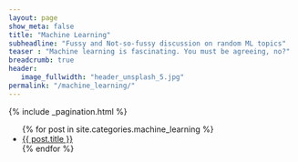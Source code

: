 ```yaml
---
layout: page
show_meta: false
title: "Machine Learning"
subheadline: "Fussy and Not-so-fussy discussion on random ML topics"
teaser : "Machine learning is fascinating. You must be agreeing, no?"
breadcrumb: true
header:
   image_fullwidth: "header_unsplash_5.jpg"
permalink: "/machine_learning/"
---
```

<div class="row">
	<div class="medium-8 columns t30">
		{% include _pagination.html %}
	</div><!-- /.medium-7.columns -->


</div>
<ul>
    {% for post in site.categories.machine_learning %}
    <li><a href="{{ site.url }}{{ site.baseurl }}{{ post.url }}">{{ post.title }}</a></li>
    {% endfor %}
</ul>
